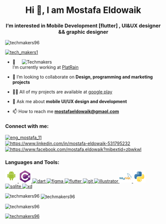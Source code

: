 <h1 align="center">Hi 👋, I am Mostafa Eldowaik </h1>
<h3 align="center">I’m interested in Mobile Development [flutter] , UI&UX designer && graphic designer</h3>

<p align="left"> <img src="https://komarev.com/ghpvc/?username=techmakers96&label=Profile%20views&color=0e75b6&style=flat" alt="techmakers96" /> </p>

<p align="left"> <a href="https://twitter.com/tech_makers1" target="blank"><img src="https://img.shields.io/twitter/follow/tech_makers1?logo=twitter&style=for-the-badge" alt="tech_makers1" /></a> </p>

<p align="left"> <img src="https://techmakers.tech/wp-content/themes/TechMakers-WP/assets/img/hero-img.png" align="right" alt="Techmakers" width="450" /> </p>

- 🔭 I’m currently working at [PlatRain](https://www.platrain.online)

- 👯 I’m looking to collaborate on **Design, programming and marketing projects**

- 👨‍💻 All of my projects are available at [google play](https://play.google.com/store/apps/developer?id=%D9%85%D8%B5%D8%B7%D9%81%D9%8A+%D8%B9%D8%A8%D8%AF%D8%A7%D9%84%D8%B9%D8%B2%D9%8A%D8%B2+%D9%85%D8%B5%D8%B7%D9%81%D9%8A+%D8%A7%D9%84%D8%AF%D9%88%D9%8A%D9%83)

- 💬 Ask me about **mobile UI/UX design and development**

- 📫 How to reach me **mostafaeldowaik@gmaol.com**


<h3 align="left">Connect with me:</h3>
<p align="left">
<a href="https://twitter.com/eng_mostafa_11" target="blank"><img align="center" src="https://raw.githubusercontent.com/rahuldkjain/github-profile-readme-generator/master/src/images/icons/Social/twitter.svg" alt="eng_mostafa_11" height="30" width="40" /></a>
<a href="https://linkedin.com/in/https://www.linkedin.com/in/mostafa-eldowaik-531795232" target="blank"><img align="center" src="https://raw.githubusercontent.com/rahuldkjain/github-profile-readme-generator/master/src/images/icons/Social/linked-in-alt.svg" alt="https://www.linkedin.com/in/mostafa-eldowaik-531795232" height="30" width="40" /></a>
<a href="https://fb.com/https://www.facebook.com/mostafa.eldowaik?mibextid=zbwkwl" target="blank"><img align="center" src="https://raw.githubusercontent.com/rahuldkjain/github-profile-readme-generator/master/src/images/icons/Social/facebook.svg" alt="https://www.facebook.com/mostafa.eldowaik?mibextid=zbwkwl" height="30" width="40" /></a>
</p>

<h3 align="left">Languages and Tools:</h3>
<p align="left"> <a href="https://developer.android.com" target="_blank" rel="noreferrer"> <img src="https://raw.githubusercontent.com/devicons/devicon/master/icons/android/android-original-wordmark.svg" alt="android" width="40" height="40"/> </a> <a href="https://www.w3schools.com/cs/" target="_blank" rel="noreferrer"> <img src="https://raw.githubusercontent.com/devicons/devicon/master/icons/csharp/csharp-original.svg" alt="csharp" width="40" height="40"/> </a> <a href="https://dart.dev" target="_blank" rel="noreferrer"> <img src="https://www.vectorlogo.zone/logos/dartlang/dartlang-icon.svg" alt="dart" width="40" height="40"/> </a> <a href="https://www.figma.com/" target="_blank" rel="noreferrer"> <img src="https://www.vectorlogo.zone/logos/figma/figma-icon.svg" alt="figma" width="40" height="40"/> </a> <a href="https://flutter.dev" target="_blank" rel="noreferrer"> <img src="https://www.vectorlogo.zone/logos/flutterio/flutterio-icon.svg" alt="flutter" width="40" height="40"/> </a> <a href="https://git-scm.com/" target="_blank" rel="noreferrer"> <img src="https://www.vectorlogo.zone/logos/git-scm/git-scm-icon.svg" alt="git" width="40" height="40"/> </a> <a href="https://www.adobe.com/in/products/illustrator.html" target="_blank" rel="noreferrer"> <img src="https://www.vectorlogo.zone/logos/adobe_illustrator/adobe_illustrator-icon.svg" alt="illustrator" width="40" height="40"/> </a> <a href="https://www.mysql.com/" target="_blank" rel="noreferrer"> <img src="https://raw.githubusercontent.com/devicons/devicon/master/icons/mysql/mysql-original-wordmark.svg" alt="mysql" width="40" height="40"/> </a> <a href="https://www.python.org" target="_blank" rel="noreferrer"> <img src="https://raw.githubusercontent.com/devicons/devicon/master/icons/python/python-original.svg" alt="python" width="40" height="40"/> </a> <a href="https://www.sqlite.org/" target="_blank" rel="noreferrer"> <img src="https://www.vectorlogo.zone/logos/sqlite/sqlite-icon.svg" alt="sqlite" width="40" height="40"/> </a> <a href="https://www.adobe.com/products/xd.html" target="_blank" rel="noreferrer"> <img src="https://cdn.worldvectorlogo.com/logos/adobe-xd.svg" alt="xd" width="40" height="40"/> </a> </p>

<p><img align="left" src="https://github-readme-stats.vercel.app/api/top-langs?username=techmakers96&show_icons=true&locale=en&layout=compact" alt="techmakers96" /></p>

<p>&nbsp;<img align="center" src="https://github-readme-stats.vercel.app/api?username=techmakers96&show_icons=true&locale=en" alt="techmakers96" /></p>

<p><img align="center" src="https://github-readme-streak-stats.herokuapp.com/?user=techmakers96&" alt="techmakers96" /></p>

<p align="left"> <a href="https://github.com/ryo-ma/github-profile-trophy"><img src="https://github-profile-trophy.vercel.app/?username=techmakers96" alt="techmakers96" /></a> </p>
